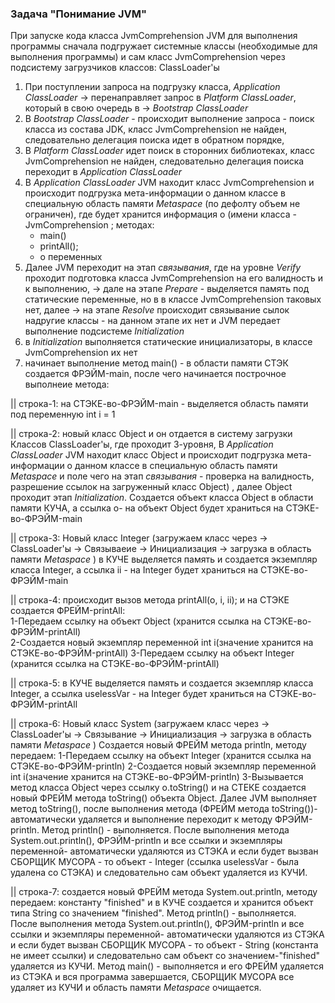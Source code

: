 ### Задача "Понимание JVM"

   При запуске кода класса JvmComprehension JVM для выполнения программы сначала подгружает системные классы (необходимые для выполнения программы) и сам класс JvmComprehension через подсистему загрузчиков классов: ClassLoader'ы
   1. При поступлении запроса на подгрузку класса, *Application ClassLoader* -> перенаправляет запрос в 
      *Platform ClassLoader*, который в свою очередь в -> *Bootstrap ClassLoader* 
   2. В *Bootstrap ClassLoader* - происходит выполнение запроса - поиск класса из состава JDK, 
      класс JvmComprehension не найден, следовательно делегация поиска идет в обратном порядке, 
   3. В *Platform ClassLoader* идет поиск в сторонних библиотеках, 
      класс JvmComprehension не найден, следовательно делегация поиска переходит в *Application ClassLoader*
   4. В *Application ClassLoader* JVM находит класс  JvmComprehension и происходит подгрузка мета-информации о данном классе в специальную область памяти *Metaspace* (по дефолту объем не ограничен), где будет хранится информация о (имени класса - JvmComprehension ; 
        методах:
         - main() 
         - printAll();
         - о переменных
   5. Далее JVM переходит на этап *связывания*, где на уровне *Verify* проходит подготовка класса JvmComprehension на его валидность и к выполнению,  -> дале на этапе *Prepare* - выделяется память под статические переменные, но в в классе JvmComprehension таковых нет, далее -> на этапе *Resolve* происходит связывание сылок надругие классы - на данном этапе их нет и JVM передает выполнение подсистеме *Initialization*
   6. в *Initialization* выполняется  статические инициализаторы, в классе JvmComprehension их нет
   7. начинает выполнение метод main() 
            - в области памяти СТЭК создается ФРЭЙМ-main, после чего начинается построчное выполнеие метода:
  
 || строка-1:  на СТЭКЕ-во-ФРЭЙМ-main  - выделяется область памяти под переменную int i = 1


 || строка-2:  новый класс Object и он отдается в систему загрузки Классов  ClassLoader'ы, где проходит 3-уровня, В *Application ClassLoader* JVM находит класс Object  и происходит подгрузка мета-информации о данном классе в специальную область памяти *Metaspace* и  поле чего на этап *связывания* - проверка на валидность, разрешение ссылок на загруженный класс Object) , далее Object проходит этап *Initialization*. Создается объект класса Object в области памяти КУЧА, а ссылка о- на объект Object будет храниться на СТЭКЕ-во-ФРЭЙМ-main


 || строка-3: Новый класс Integer (загружаем класс через -> ClassLoader'ы -> Связываеие -> Инициализация ->  загрузка в область памяти *Metaspace* ) в КУЧЕ выделяется память и создается экземпляр класса Integer, а ссылка ii - на Integer будет храниться на СТЭКЕ-во-ФРЭЙМ-main


 || строка-4:  происходит вызов метода printAll(o, i, ii); и на СТЭКЕ создается ФРЕЙМ-printAll:  
 1-Передаем ссылку на объект Object (хранится ссылка на СТЭКЕ-во-ФРЭЙМ-printAll)   
 2-Создается новый экземпляр переменной int i(значение хранится  на СТЭКЕ-во-ФРЭЙМ-printAll)
 3-Передаем ссылку на объект Integer (хранится ссылка на СТЭКЕ-во-ФРЭЙМ-printAll)


 || строка-5:  в КУЧЕ  выделяется память и создается экземпляр класса Integer, а ссылка uselessVar - на Integer будет храниться на СТЭКЕ-во-ФРЭЙМ-printAll


 || строка-6: Новый класс System  (загружаем класс через -> ClassLoader'ы -> Связывание -> Инициализация ->  загрузка в область памяти *Metaspace* )
 Cоздается новый ФРЕЙМ метода println, методу передаем:
 1-Передаем ссылку на объект Integer (хранится ссылка на СТЭКЕ-во-ФРЭЙМ-println) 
 2-Создается новый экземпляр переменной int i(значение хранится  на СТЭКЕ-во-ФРЭЙМ-println)
 3-Вызывается метод класса Object через ссылку o.toString() и на СТЕКЕ создается новый ФРЕЙМ метода toString() объекта  Object. 
 Далее JVM выполняет метод toString(), после выполнения метода (ФРЕЙМ метода toString())-автоматически удаляется и выполнение переходит к методу ФРЭЙМ-println. 
 Метод  println() - выполняется.
 После выполнения метода System.out.println(), ФРЭЙМ-println и все ссылки и экземпляры переменной- автоматически удаляются из СТЭКА и если будет вызван СБОРЩИК МУСОРА - то объект - Integer (ссылка uselessVar - была удалена со СТЭКА) и следовательно сам объект удаляется из КУЧИ.


 || строка-7:  создается новый ФРЕЙМ метода System.out.println, методу передаем: константу "finished" и в КУЧЕ создается и хранится объект типа String со значением "finished".
 Метод  println() - выполняется.
 После выполнения метода System.out.println(), ФРЭЙМ-println и все ссылки и экземпляры переменной- автоматически удаляются из СТЭКА и если будет вызван СБОРЩИК МУСОРА - то объект - String (константа не имеет ссылки) и следовательно сам объект со значением-"finished" удаляется из КУЧИ.
 Метод main() - выполняется и его ФРЕЙМ удаляется из СТЭКА и вся программа завершается, СБОРЩИК МУСОРА все удаляет из КУЧИ и область памяти *Metaspace* очищается.